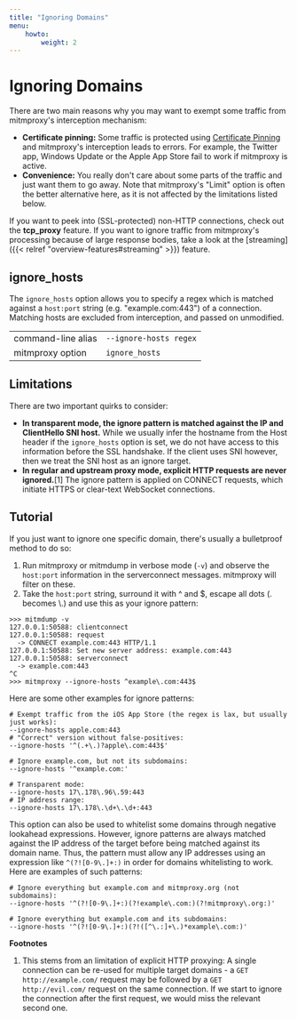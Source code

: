 ```yaml
---
title: "Ignoring Domains"
menu:
    howto:
        weight: 2
---
```


# Ignoring Domains

There are two main reasons why you may want to exempt some traffic from
mitmproxy's interception mechanism:

- **Certificate pinning:** Some traffic is protected using [Certificate
  Pinning](https://security.stackexchange.com/questions/29988/what-is-certificate-pinning)
  and mitmproxy's interception leads to errors. For example, the Twitter app,
  Windows Update or the Apple App Store fail to work if mitmproxy is active.
- **Convenience:** You really don't care about some parts of the traffic and
  just want them to go away. Note that mitmproxy's "Limit" option is often the
  better alternative here, as it is not affected by the limitations listed
  below.

If you want to peek into (SSL-protected) non-HTTP connections, check out the
**tcp_proxy** feature. If you want to ignore traffic from mitmproxy's processing
because of large response bodies, take a look at the [streaming]({{< relref "overview-features#streaming" >}}) feature.


## ignore_hosts

The `ignore_hosts` option allows you to specify a regex which is matched against
a `host:port` string (e.g. "example.com:443") of a connection. Matching hosts
are excluded from interception, and passed on unmodified.

|                    |                                                                    |
| ------------------ | ------------------------------------------------------------------ |
| command-line alias | `--ignore-hosts regex`                                             |
| mitmproxy option   | `ignore_hosts` |


## Limitations

There are two important quirks to consider:

- **In transparent mode, the ignore pattern is matched against the IP and
  ClientHello SNI host.** While we usually infer the hostname from the Host
  header if the `ignore_hosts` option is set, we do not have access to this
  information before the SSL handshake. If the client uses SNI however, then we
  treat the SNI host as an ignore target.
- **In regular and upstream proxy mode, explicit HTTP requests are never
  ignored.**\[1\] The ignore pattern is applied on CONNECT requests, which
  initiate HTTPS or clear-text WebSocket connections.

## Tutorial

If you just want to ignore one specific domain, there's usually a bulletproof
method to do so:

1. Run mitmproxy or mitmdump in verbose mode (`-v`) and observe the `host:port`
    information in the serverconnect messages. mitmproxy will filter on these.
2. Take the `host:port` string, surround it with ^ and $, escape all dots (.
    becomes \\.) and use this as your ignore pattern:


```
>>> mitmdump -v
127.0.0.1:50588: clientconnect
127.0.0.1:50588: request
  -> CONNECT example.com:443 HTTP/1.1
127.0.0.1:50588: Set new server address: example.com:443
127.0.0.1:50588: serverconnect
  -> example.com:443
^C
>>> mitmproxy --ignore-hosts ^example\.com:443$
```

Here are some other examples for ignore patterns:

```
# Exempt traffic from the iOS App Store (the regex is lax, but usually just works):
--ignore-hosts apple.com:443
# "Correct" version without false-positives:
--ignore-hosts '^(.+\.)?apple\.com:443$'

# Ignore example.com, but not its subdomains:
--ignore-hosts '^example.com:'

# Transparent mode:
--ignore-hosts 17\.178\.96\.59:443
# IP address range:
--ignore-hosts 17\.178\.\d+\.\d+:443
```

This option can also be used to whitelist some domains through negative lookahead expressions. However, ignore patterns are always matched against the IP address of the target before being matched against its domain name. Thus, the pattern must allow any IP addresses using an expression like `^(?![0-9\.]+:)` in order for domains whitelisting to work. Here are examples of such patterns:

```
# Ignore everything but example.com and mitmproxy.org (not subdomains):
--ignore-hosts '^(?![0-9\.]+:)(?!example\.com:)(?!mitmproxy\.org:)'

# Ignore everything but example.com and its subdomains:
--ignore-hosts '^(?![0-9\.]+:)(?!([^\.:]+\.)*example\.com:)'
```

**Footnotes**

1. This stems from an limitation of explicit HTTP proxying: A single connection
    can be re-used for multiple target domains - a `GET http://example.com/`
    request may be followed by a `GET http://evil.com/` request on the same
    connection. If we start to ignore the connection after the first request, we
    would miss the relevant second one.
